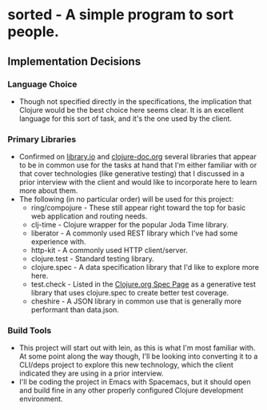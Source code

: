sorted - A simple program to sort people.
=====================================================

Implementation Decisions
-----------------------------

### Language Choice
* Though not specified directly in the specifications, the implication that Clojure
would be the best choice here seems clear. It is an excellent language for this
sort of task, and it's the one used by the client.

### Primary Libraries
* Confirmed on [library.io](https://libraries.io/search?languages=Clojure&order=desc&sort=dependent_repos_count)
and [clojure-doc.org](http://clojure-doc.org/articles/ecosystem/libraries_directory.html)
several libraries that appear to be in common use for the tasks at hand that I'm either
familiar with or that cover technologies (like generative testing) that I discussed in
a prior interview with the client and would like to incorporate here to learn more
about them.
* The following (in no particular order) will be used for this project:
  - ring/compojure - These still appear right toward the top for basic web application
and routing needs.
  - clj-time - Clojure wrapper for the popular Joda Time library.
  - liberator - A commonly used REST library which I've had some experience with.
  - http-kit - A commonly used HTTP client/server.
  - clojure.test - Standard testing library.
  - clojure.spec - A data specification library that I'd like to explore more here.
  - test.check - Listed in the [Clojure.org Spec Page](https://clojure.org/about/spec)
as a generative test library that uses clojure.spec to create better test coverage.
  - cheshire - A JSON library in common use that is generally more performant than data.json.

### Build Tools
* This project will start out with lein, as this is what I'm most familiar with. At some
point along the way though, I'll be looking into converting it to a CLI/deps project to
explore this new technology, which the client indicated they are using in a prior
interview.
* I'll be coding the project in Emacs with Spacemacs, but it should open and build fine
in any other properly configured Clojure development environment.
